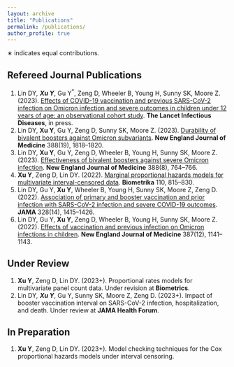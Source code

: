 ```yaml
---
layout: archive
title: "Publications"
permalink: /publications/
author_profile: true
---
```


<!-- {% if author.googlescholar %}
  You can also find my articles on <u><a href="{{author.googlescholar}}">my Google Scholar profile</a>.</u>
{% endif %}

{% include base_path %}

{% for post in site.publications reversed %}
  {% include archive-single.html %}
{% endfor %} -->

∗
  indicates equal contributions.

## Refereed Journal Publications
1. Lin DY<sup>*</sup>, **Xu Y**<sup>*</sup>, Gu Y<sup>*</sup>, Zeng D, Wheeler B, Young H, Sunny SK, Moore Z. (2023). [Effects of COVID-19 vaccination and previous SARS-CoV-2 infection on Omicron infection and severe outcomes in children under 12 years of age: an observational cohort study](https://www.thelancet.com/journals/laninf/article/PIIS1473-3099(23)00272-4/fulltext). **The Lancet Infectious Diseases**, in press.
2. Lin DY, **Xu Y**, Gu Y, Zeng D, Sunny SK, Moore Z. (2023). [Durability of bivalent boosters against Omicron subvariants](https://www.nejm.org/doi/full/10.1056/NEJMc2302462). **New England Journal of Medicine** 388(19), 1818–1820.
3. Lin DY, **Xu Y**, Gu Y, Zeng D, Wheeler B, Young H, Sunny SK, Moore Z. (2023). [Effectiveness of bivalent boosters against severe Omicron infection](https://www.nejm.org/doi/full/10.1056/NEJMc2215471). **New England Journal of Medicine** 388(8), 764–766.
4. **Xu Y**, Zeng D, Lin DY. (2022). [Marginal proportional hazards models for multivariate interval-censored data](https://academic.oup.com/biomet/article-abstract/110/3/815/6794202). **Biometrika** 110, 815–830.
5. Lin DY, Gu Y, **Xu Y**, Wheeler B, Young H, Sunny SK, Moore Z, Zeng D. (2022). [Association of primary and booster vaccination and prior infection with SARS-CoV-2 infection and severe COVID-19 outcomes](https://jamanetwork.com/journals/jama/article-abstract/2796893). **JAMA** 328(14), 1415–1426.
6. Lin DY, Gu Y, **Xu Y**, Zeng D, Wheeler B, Young H, Sunny SK, Moore Z. (2022). [Effects of vaccination and previous infection on Omicron infections in children](https://www.nejm.org/doi/full/10.1056/NEJMc2209371). **New England Journal of Medicine** 387(12), 1141–1143.

## Under Review
1. **Xu Y**, Zeng D, Lin DY. (2023+). Proportional rates models for multivariate panel count data. Under revision at **Biometrics**.
2. Lin DY<sup>*</sup>, **Xu Y**<sup>*</sup>, Gu Y, Sunny SK, Moore Z, Zeng D. (2023+). Impact of booster vaccination interval on SARS-CoV-2 infection, hospitalization, and death. Under review at **JAMA Health Forum**.

## In Preparation
1. **Xu Y**, Zeng D, Lin DY. (2023+). Model checking techniques for the Cox proportional hazards models under interval censoring.
